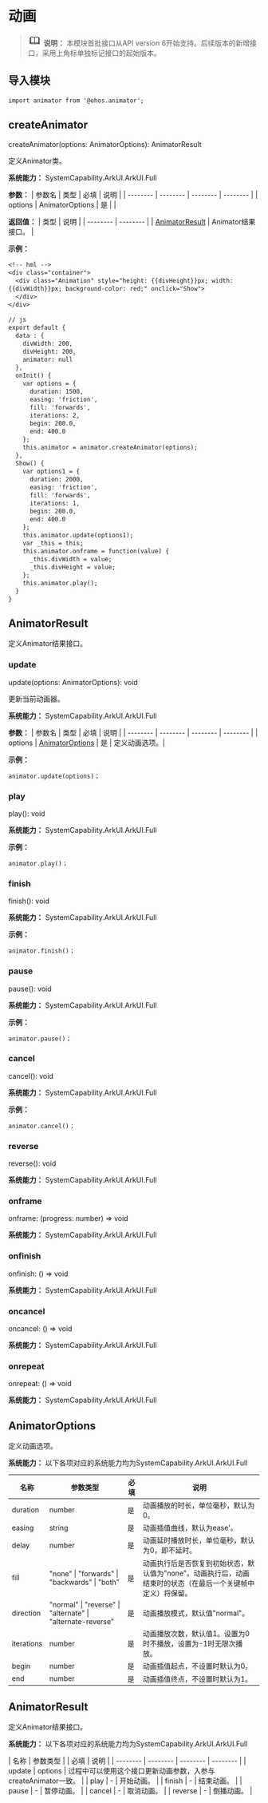 # 动画

> ![icon-note.gif](public_sys-resources/icon-note.gif) **说明：**
> 本模块首批接口从API version 6开始支持。后续版本的新增接口，采用上角标单独标记接口的起始版本。


## 导入模块

```
import animator from '@ohos.animator';
```


## createAnimator

createAnimator(options: AnimatorOptions): AnimatorResult

定义Animator类。

**系统能力：**  SystemCapability.ArkUI.ArkUI.Full

**参数：** 
  | 参数名 | 类型 | 必填 | 说明 |
  | -------- | -------- | -------- | -------- |
  | options | AnimatorOptions | 是 | |

**返回值：** 
  | 类型 | 说明 |
  | -------- | -------- |
  | [AnimatorResult](#animatorresult) | Animator结果接口。 |

**示例：** 

  ```
  <!-- hml -->
  <div class="container">
    <div class="Animation" style="height: {{divHeight}}px; width: {{divWidth}}px; background-color: red;" onclick="Show">
    </div>
  </div>
  ```

  ```
  // js
  export default {
    data : {
      divWidth: 200,
      divHeight: 200,
      animator: null
    },
    onInit() {
      var options = {
        duration: 1500,
        easing: 'friction',
        fill: 'forwards',
        iterations: 2,
        begin: 200.0,
        end: 400.0
      };
      this.animator = animator.createAnimator(options);
    },
    Show() {
      var options1 = {
        duration: 2000,
        easing: 'friction',
        fill: 'forwards',
        iterations: 1,
        begin: 200.0,
        end: 400.0
      };
      this.animator.update(options1);
      var _this = this;
      this.animator.onframe = function(value) {
        _this.divWidth = value;
        _this.divHeight = value;
      };
      this.animator.play();
    }
  }
  ```

## AnimatorResult

定义Animator结果接口。

### update

update(options: AnimatorOptions): void

更新当前动画器。

**系统能力：**  SystemCapability.ArkUI.ArkUI.Full

**参数：** 
  | 参数名 | 类型 | 必填 | 说明 |
  | -------- | -------- | -------- | -------- |
  | options | [AnimatorOptions](#animatoroptions) | 是 | 定义动画选项。|

**示例：**
```
animator.update(options)；
```


### play

play(): void

**系统能力：**  SystemCapability.ArkUI.ArkUI.Full

**示例：**
```
animator.play()；
```

### finish

finish(): void

**系统能力：**  SystemCapability.ArkUI.ArkUI.Full

**示例：**
```
animator.finish()；
```

### pause

pause(): void

**系统能力：**  SystemCapability.ArkUI.ArkUI.Full

**示例：**
```
animator.pause()；
```

### cancel

cancel(): void

**系统能力：**  SystemCapability.ArkUI.ArkUI.Full

**示例：**
```
animator.cancel()；
```

### reverse

reverse(): void

**系统能力：**  SystemCapability.ArkUI.ArkUI.Full

### onframe

onframe: (progress: number) => void

**系统能力：**  SystemCapability.ArkUI.ArkUI.Full


### onfinish

onfinish: () => void

**系统能力：**  SystemCapability.ArkUI.ArkUI.Full

### oncancel

oncancel: () => void

**系统能力：**  SystemCapability.ArkUI.ArkUI.Full

### onrepeat

onrepeat: () => void

**系统能力：**  SystemCapability.ArkUI.ArkUI.Full


## AnimatorOptions

定义动画选项。

**系统能力：**  以下各项对应的系统能力均为SystemCapability.ArkUI.ArkUI.Full

| 名称 | 参数类型 | 必填 | 说明 |
| -------- | -------- | -------- | -------- |
| duration | number | 是 | 动画播放的时长，单位毫秒，默认为0。 |
| easing | string | 是 | 动画插值曲线，默认为ease'。 |
| delay | number | 是 | 动画延时播放时长，单位毫秒，默认为0，即不延时。 |
| fill | "none" \| "forwards" \| "backwards" \| "both" | 是 | 动画执行后是否恢复到初始状态，默认值为"none"。动画执行后，动画结束时的状态（在最后一个关键帧中定义）将保留。 |
| direction | "normal" \| "reverse" \| "alternate" \| "alternate-reverse" | 是 | 动画播放模式，默认值"normal"。|
| iterations | number | 是 | 动画播放次数，默认值1。设置为0时不播放，设置为-1时无限次播放。 |
| begin | number | 是 | 动画插值起点，不设置时默认为0。 |
| end | number | 是 | 动画插值终点，不设置时默认为1。 |

## AnimatorResult

定义Animator结果接口。

**系统能力：**  以下各项对应的系统能力均为SystemCapability.ArkUI.ArkUI.Full

| 名称 | 参数类型 | | 必填 | 说明 |
| -------- | -------- | -------- | -------- |
| update | options | 过程中可以使用这个接口更新动画参数，入参与createAnimator一致。 |
| play | - | 开始动画。 |
| finish | - | 结束动画。 |
| pause | - | 暂停动画。 |
| cancel | - | 取消动画。 |
| reverse | - | 倒播动画。 |